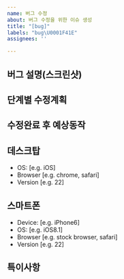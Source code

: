 ```yaml
---
name: 버그 수정
about: 버그 수정을 위한 이슈 생성
title: "[bug]"
labels: "bug\U0001F41E"
assignees: ''

---
```


**버그 설명(스크린샷)**
---

**단계별 수정계획**
---

**수정완료 후 예상동작**
---

**데스크탑**
---
 - OS: [e.g. iOS]
 - Browser [e.g. chrome, safari]
 - Version [e.g. 22]

**스마트폰**
---
 - Device: [e.g. iPhone6]
 - OS: [e.g. iOS8.1]
 - Browser [e.g. stock browser, safari]
 - Version [e.g. 22]

**특이사항**
---
